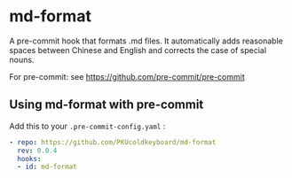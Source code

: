 # md-format
A pre-commit hook that formats .md files. It automatically adds reasonable spaces between Chinese and English and corrects the case of special nouns.

For pre-commit: see https://github.com/pre-commit/pre-commit

## Using md-format with pre-commit
Add this to your `.pre-commit-config.yaml` :

```yaml
- repo: https://github.com/PKUcoldkeyboard/md-format
  rev: 0.0.4
  hooks:
  - id: md-format
```

